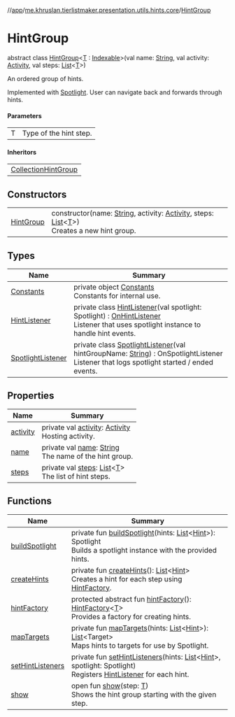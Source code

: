 //[app](../../../index.md)/[me.khruslan.tierlistmaker.presentation.utils.hints.core](../index.md)/[HintGroup](index.md)

# HintGroup

abstract class [HintGroup](index.md)&lt;[T](index.md) : [Indexable](../-indexable/index.md)&gt;(val name: [String](https://kotlinlang.org/api/latest/jvm/stdlib/kotlin/-string/index.html), val activity: [Activity](https://developer.android.com/reference/kotlin/android/app/Activity.html), val steps: [List](https://kotlinlang.org/api/latest/jvm/stdlib/kotlin.collections/-list/index.html)&lt;[T](index.md)&gt;)

An ordered group of hints.

Implemented with [Spotlight](https://github.com/TakuSemba/Spotlight). User can navigate back and forwards through hints.

#### Parameters

| | |
|---|---|
| T | Type of the hint step. |

#### Inheritors

| |
|---|
| [CollectionHintGroup](../../me.khruslan.tierlistmaker.presentation.utils.hints.collection/-collection-hint-group/index.md) |

## Constructors

| | |
|---|---|
| [HintGroup](-hint-group.md) | constructor(name: [String](https://kotlinlang.org/api/latest/jvm/stdlib/kotlin/-string/index.html), activity: [Activity](https://developer.android.com/reference/kotlin/android/app/Activity.html), steps: [List](https://kotlinlang.org/api/latest/jvm/stdlib/kotlin.collections/-list/index.html)&lt;[T](index.md)&gt;)<br>Creates a new hint group. |

## Types

| Name | Summary |
|---|---|
| [Constants](-constants/index.md) | private object [Constants](-constants/index.md)<br>Constants for internal use. |
| [HintListener](-hint-listener/index.md) | private class [HintListener](-hint-listener/index.md)(val spotlight: Spotlight) : [OnHintListener](../-on-hint-listener/index.md)<br>Listener that uses spotlight instance to handle hint events. |
| [SpotlightListener](-spotlight-listener/index.md) | private class [SpotlightListener](-spotlight-listener/index.md)(val hintGroupName: [String](https://kotlinlang.org/api/latest/jvm/stdlib/kotlin/-string/index.html)) : OnSpotlightListener<br>Listener that logs spotlight started / ended events. |

## Properties

| Name | Summary |
|---|---|
| [activity](activity.md) | private val [activity](activity.md): [Activity](https://developer.android.com/reference/kotlin/android/app/Activity.html)<br>Hosting activity. |
| [name](name.md) | private val [name](name.md): [String](https://kotlinlang.org/api/latest/jvm/stdlib/kotlin/-string/index.html)<br>The name of the hint group. |
| [steps](steps.md) | private val [steps](steps.md): [List](https://kotlinlang.org/api/latest/jvm/stdlib/kotlin.collections/-list/index.html)&lt;[T](index.md)&gt;<br>The list of hint steps. |

## Functions

| Name | Summary |
|---|---|
| [buildSpotlight](build-spotlight.md) | private fun [buildSpotlight](build-spotlight.md)(hints: [List](https://kotlinlang.org/api/latest/jvm/stdlib/kotlin.collections/-list/index.html)&lt;[Hint](../-hint/index.md)&gt;): Spotlight<br>Builds a spotlight instance with the provided hints. |
| [createHints](create-hints.md) | private fun [createHints](create-hints.md)(): [List](https://kotlinlang.org/api/latest/jvm/stdlib/kotlin.collections/-list/index.html)&lt;[Hint](../-hint/index.md)&gt;<br>Creates a hint for each step using [HintFactory](../-hint-factory/index.md). |
| [hintFactory](hint-factory.md) | protected abstract fun [hintFactory](hint-factory.md)(): [HintFactory](../-hint-factory/index.md)&lt;[T](index.md)&gt;<br>Provides a factory for creating hints. |
| [mapTargets](map-targets.md) | private fun [mapTargets](map-targets.md)(hints: [List](https://kotlinlang.org/api/latest/jvm/stdlib/kotlin.collections/-list/index.html)&lt;[Hint](../-hint/index.md)&gt;): [List](https://kotlinlang.org/api/latest/jvm/stdlib/kotlin.collections/-list/index.html)&lt;Target&gt;<br>Maps hints to targets for use by Spotlight. |
| [setHintListeners](set-hint-listeners.md) | private fun [setHintListeners](set-hint-listeners.md)(hints: [List](https://kotlinlang.org/api/latest/jvm/stdlib/kotlin.collections/-list/index.html)&lt;[Hint](../-hint/index.md)&gt;, spotlight: Spotlight)<br>Registers [HintListener](-hint-listener/index.md) for each hint. |
| [show](show.md) | open fun [show](show.md)(step: [T](index.md))<br>Shows the hint group starting with the given step. |
